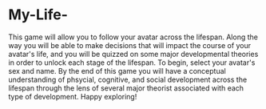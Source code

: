 # My-Life-
This game will allow you to follow your avatar across the lifespan. Along the way you will be able to make decisions that will impact the course of your avatar's life, and you will be quizzed on some major developmental theories in order to unlock each stage of the lifespan. 
To begin, select your avatar's sex and name. 
By the end of this game you will have a conceptual understanding of phsycial, cognitive, and social development across the lifespan through the lens of several major theorist associated with each type of development. 
Happy exploring! 
